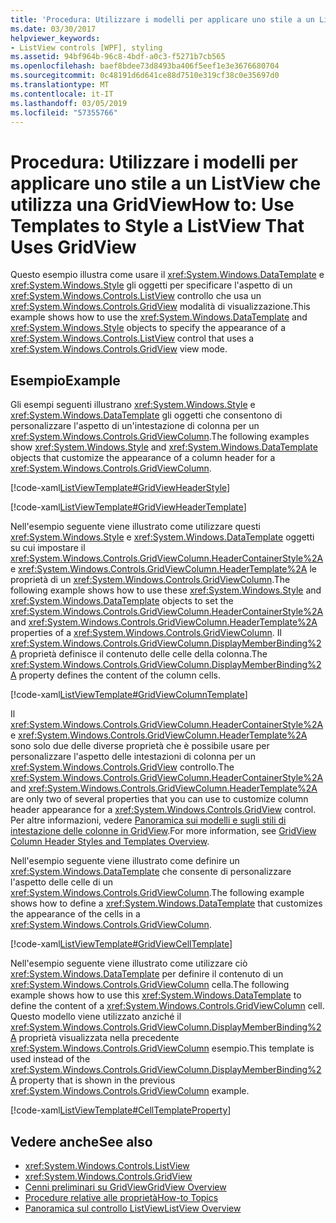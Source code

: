 ```yaml
---
title: 'Procedura: Utilizzare i modelli per applicare uno stile a un ListView che utilizza una GridView'
ms.date: 03/30/2017
helpviewer_keywords:
- ListView controls [WPF], styling
ms.assetid: 94bf964b-96c8-4bdf-a0c3-f5271b7cb565
ms.openlocfilehash: baef8bdee73d8493ba406f5eef1e3e3676680704
ms.sourcegitcommit: 0c48191d6d641ce88d7510e319cf38c0e35697d0
ms.translationtype: MT
ms.contentlocale: it-IT
ms.lasthandoff: 03/05/2019
ms.locfileid: "57355766"
---
```

# <a name="how-to-use-templates-to-style-a-listview-that-uses-gridview"></a><span data-ttu-id="0aa6e-102">Procedura: Utilizzare i modelli per applicare uno stile a un ListView che utilizza una GridView</span><span class="sxs-lookup"><span data-stu-id="0aa6e-102">How to: Use Templates to Style a ListView That Uses GridView</span></span>
<span data-ttu-id="0aa6e-103">Questo esempio illustra come usare il <xref:System.Windows.DataTemplate> e <xref:System.Windows.Style> gli oggetti per specificare l'aspetto di un <xref:System.Windows.Controls.ListView> controllo che usa un <xref:System.Windows.Controls.GridView> modalità di visualizzazione.</span><span class="sxs-lookup"><span data-stu-id="0aa6e-103">This example shows how to use the <xref:System.Windows.DataTemplate> and <xref:System.Windows.Style> objects to specify the appearance of a <xref:System.Windows.Controls.ListView> control that uses a <xref:System.Windows.Controls.GridView> view mode.</span></span>  
  
## <a name="example"></a><span data-ttu-id="0aa6e-104">Esempio</span><span class="sxs-lookup"><span data-stu-id="0aa6e-104">Example</span></span>  
 <span data-ttu-id="0aa6e-105">Gli esempi seguenti illustrano <xref:System.Windows.Style> e <xref:System.Windows.DataTemplate> gli oggetti che consentono di personalizzare l'aspetto di un'intestazione di colonna per un <xref:System.Windows.Controls.GridViewColumn>.</span><span class="sxs-lookup"><span data-stu-id="0aa6e-105">The following examples show <xref:System.Windows.Style> and <xref:System.Windows.DataTemplate> objects that customize the appearance of a column header for a <xref:System.Windows.Controls.GridViewColumn>.</span></span>  
  
 [!code-xaml[ListViewTemplate#GridViewHeaderStyle](~/samples/snippets/csharp/VS_Snippets_Wpf/ListViewTemplate/CS/window1.xaml#gridviewheaderstyle)]  
  
 [!code-xaml[ListViewTemplate#GridViewHeaderTemplate](~/samples/snippets/csharp/VS_Snippets_Wpf/ListViewTemplate/CS/window1.xaml#gridviewheadertemplate)]  
  
 <span data-ttu-id="0aa6e-106">Nell'esempio seguente viene illustrato come utilizzare questi <xref:System.Windows.Style> e <xref:System.Windows.DataTemplate> oggetti su cui impostare il <xref:System.Windows.Controls.GridViewColumn.HeaderContainerStyle%2A> e <xref:System.Windows.Controls.GridViewColumn.HeaderTemplate%2A> le proprietà di un <xref:System.Windows.Controls.GridViewColumn>.</span><span class="sxs-lookup"><span data-stu-id="0aa6e-106">The following example shows how to use these <xref:System.Windows.Style> and <xref:System.Windows.DataTemplate> objects to set the <xref:System.Windows.Controls.GridViewColumn.HeaderContainerStyle%2A> and <xref:System.Windows.Controls.GridViewColumn.HeaderTemplate%2A> properties of a <xref:System.Windows.Controls.GridViewColumn>.</span></span> <span data-ttu-id="0aa6e-107">Il <xref:System.Windows.Controls.GridViewColumn.DisplayMemberBinding%2A> proprietà definisce il contenuto delle celle della colonna.</span><span class="sxs-lookup"><span data-stu-id="0aa6e-107">The <xref:System.Windows.Controls.GridViewColumn.DisplayMemberBinding%2A> property defines the content of the column cells.</span></span>  
  
 [!code-xaml[ListViewTemplate#GridViewColumnTemplate](~/samples/snippets/csharp/VS_Snippets_Wpf/ListViewTemplate/CS/window1.xaml#gridviewcolumntemplate)]  
  
 <span data-ttu-id="0aa6e-108">Il <xref:System.Windows.Controls.GridViewColumn.HeaderContainerStyle%2A> e <xref:System.Windows.Controls.GridViewColumn.HeaderTemplate%2A> sono solo due delle diverse proprietà che è possibile usare per personalizzare l'aspetto delle intestazioni di colonna per un <xref:System.Windows.Controls.GridView> controllo.</span><span class="sxs-lookup"><span data-stu-id="0aa6e-108">The <xref:System.Windows.Controls.GridViewColumn.HeaderContainerStyle%2A> and <xref:System.Windows.Controls.GridViewColumn.HeaderTemplate%2A> are only two of several properties that you can use to customize column header appearance for a <xref:System.Windows.Controls.GridView> control.</span></span> <span data-ttu-id="0aa6e-109">Per altre informazioni, vedere [Panoramica sui modelli e sugli stili di intestazione delle colonne in GridView](gridview-column-header-styles-and-templates-overview.md).</span><span class="sxs-lookup"><span data-stu-id="0aa6e-109">For more information, see [GridView Column Header Styles and Templates Overview](gridview-column-header-styles-and-templates-overview.md).</span></span>  
  
 <span data-ttu-id="0aa6e-110">Nell'esempio seguente viene illustrato come definire un <xref:System.Windows.DataTemplate> che consente di personalizzare l'aspetto delle celle di un <xref:System.Windows.Controls.GridViewColumn>.</span><span class="sxs-lookup"><span data-stu-id="0aa6e-110">The following example shows how to define a <xref:System.Windows.DataTemplate> that customizes the appearance of the cells in a <xref:System.Windows.Controls.GridViewColumn>.</span></span>  
  
 [!code-xaml[ListViewTemplate#GridViewCellTemplate](~/samples/snippets/csharp/VS_Snippets_Wpf/ListViewTemplate/CS/window1.xaml#gridviewcelltemplate)]  
  
 <span data-ttu-id="0aa6e-111">Nell'esempio seguente viene illustrato come utilizzare ciò <xref:System.Windows.DataTemplate> per definire il contenuto di un <xref:System.Windows.Controls.GridViewColumn> cella.</span><span class="sxs-lookup"><span data-stu-id="0aa6e-111">The following example shows how to use this <xref:System.Windows.DataTemplate> to define the content of a <xref:System.Windows.Controls.GridViewColumn> cell.</span></span> <span data-ttu-id="0aa6e-112">Questo modello viene utilizzato anziché il <xref:System.Windows.Controls.GridViewColumn.DisplayMemberBinding%2A> proprietà visualizzata nella precedente <xref:System.Windows.Controls.GridViewColumn> esempio.</span><span class="sxs-lookup"><span data-stu-id="0aa6e-112">This template is used instead of the <xref:System.Windows.Controls.GridViewColumn.DisplayMemberBinding%2A> property that is shown in the previous <xref:System.Windows.Controls.GridViewColumn> example.</span></span>  
  
 [!code-xaml[ListViewTemplate#CellTemplateProperty](~/samples/snippets/csharp/VS_Snippets_Wpf/ListViewTemplate/CS/window1.xaml#celltemplateproperty)]  
  
## <a name="see-also"></a><span data-ttu-id="0aa6e-113">Vedere anche</span><span class="sxs-lookup"><span data-stu-id="0aa6e-113">See also</span></span>
- <xref:System.Windows.Controls.ListView>
- <xref:System.Windows.Controls.GridView>
- [<span data-ttu-id="0aa6e-114">Cenni preliminari su GridView</span><span class="sxs-lookup"><span data-stu-id="0aa6e-114">GridView Overview</span></span>](gridview-overview.md)
- [<span data-ttu-id="0aa6e-115">Procedure relative alle proprietà</span><span class="sxs-lookup"><span data-stu-id="0aa6e-115">How-to Topics</span></span>](listview-how-to-topics.md)
- [<span data-ttu-id="0aa6e-116">Panoramica sul controllo ListView</span><span class="sxs-lookup"><span data-stu-id="0aa6e-116">ListView Overview</span></span>](listview-overview.md)
